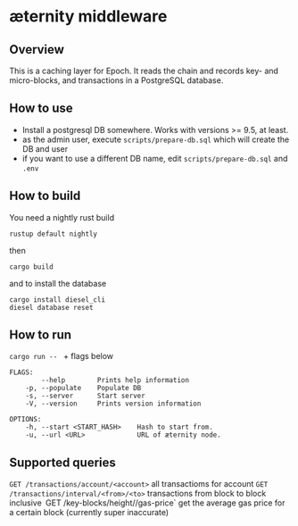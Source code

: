 # æternity middleware

## Overview

This is a caching layer for Epoch. It reads the chain and records key- and micro-blocks, and transactions in a PostgreSQL database. 

## How to use

- Install a postgresql DB somewhere. Works with versions >= 9.5, at least.
- as the admin user, execute `scripts/prepare-db.sql` which will create the DB and user
- if you want to use a different DB name, edit `scripts/prepare-db.sql` and `.env`

## How to build

You need a nightly rust build

`rustup default nightly`

then

`cargo build`

and to install the database

```
cargo install diesel_cli
diesel database reset
```


## How to run

`cargo run -- ` + flags below

```
FLAGS:
        --help        Prints help information
    -p, --populate    Populate DB
    -s, --server      Start server
    -V, --version     Prints version information

OPTIONS:
    -h, --start <START_HASH>    Hash to start from.
    -u, --url <URL>             URL of æternity node.

```

## Supported queries

`GET /transactions/account/<account>` all transactioms for account
`GET /transactions/interval/<from>/<to>` transactions from block <from> to block <to> inclusive`
`GET /key-blocks/height/<height>/gas-price` get the average gas price for a certain block (currently super inaccurate)


